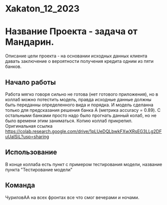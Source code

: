 # Xakaton_12_2023
# Название Проекта - задача от Мандарин.
Описание цели проекта - на основании исходных данных клиента давать заключение о вероятности получения кредита одним из пяти банков.

## Начало работы
Работа мягко говоря сильно не готова (нет готового приложения),
но в коллаб можно потестить модель, правда исходные данные должны быть переданны определенного вида и порядка.
И модель сделанна только для предсказания решения банка А (метрика accuracy = 0.89).
С остальными банками просто надо было прогнать данный колаб, но не было времени этим заниматься.
Копию коллаб прикрепил.
Оригинальная ссылка
https://colab.research.google.com/drive/1pLUeDQLbwkFXwXRsEG3LLg2DFuUaISiL?usp=sharing

## Использование
В конце коллаба есть пункт с примером тестирования модели,
название пункта "Тестирование модели"

 ## Команда
ЧуриловАА на всех фронтах все что смог вечерами и ночами.

